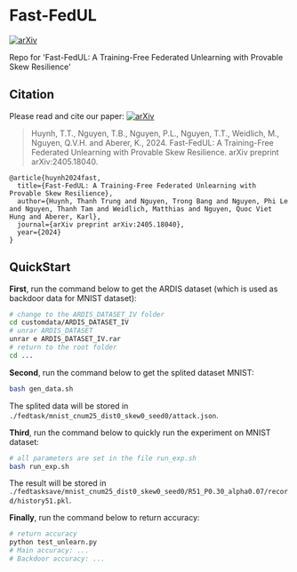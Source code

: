 # Fast-FedUL

[![arXiv](https://img.shields.io/badge/arXiv-2405.18040-b31b1b.svg)](https://arxiv.org/abs/2405.18040)

Repo for 'Fast-FedUL: A Training-Free Federated Unlearning with Provable Skew Resilience'

## Citation

Please read and cite our paper: [![arXiv](https://img.shields.io/badge/arXiv-2405.18040-b31b1b.svg)](https://arxiv.org/abs/2405.18040)

>Huynh, T.T., Nguyen, T.B., Nguyen, P.L., Nguyen, T.T., Weidlich, M., Nguyen, Q.V.H. and Aberer, K., 2024. Fast-FedUL: A Training-Free Federated Unlearning with Provable Skew Resilience. arXiv preprint arXiv:2405.18040.

```
@article{huynh2024fast,
  title={Fast-FedUL: A Training-Free Federated Unlearning with Provable Skew Resilience},
  author={Huynh, Thanh Trung and Nguyen, Trong Bang and Nguyen, Phi Le and Nguyen, Thanh Tam and Weidlich, Matthias and Nguyen, Quoc Viet Hung and Aberer, Karl},
  journal={arXiv preprint arXiv:2405.18040},
  year={2024}
}
```

## QuickStart

**First**, run the command below to get the ARDIS dataset (which is used as backdoor data for MNIST dataset):

```sh
# change to the ARDIS_DATASET_IV folder
cd customdata/ARDIS_DATASET_IV
# unrar ARDIS_DATASET
unrar e ARDIS_DATASET_IV.rar
# return to the root folder
cd ...
```

**Second**, run the command below to get the splited dataset MNIST:

```sh
bash gen_data.sh
```
The splited data will be stored in ` ./fedtask/mnist_cnum25_dist0_skew0_seed0/attack.json`.

**Third**, run the command below to quickly run the experiment on MNIST dataset:

```sh
# all parameters are set in the file run_exp.sh
bash run_exp.sh
```
The result will be stored in ` ./fedtasksave/mnist_cnum25_dist0_skew0_seed0/R51_P0.30_alpha0.07/record/history51.pkl`.

**Finally**, run the command below to return accuracy:

```sh
# return accuracy
python test_unlearn.py
# Main accuracy: ...
# Backdoor accuracy: ...
```
